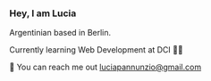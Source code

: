 ### Hey, I am Lucia

Argentinian based in Berlin.

Currently learning Web Development at DCI 👩‍🎓

📩 You can reach me out luciapannunzio@gmail.com

